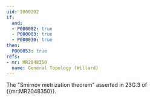 ```yaml
---
uid: I000202
if:
  and:
  - P000082: true
  - P000003: true
  - P000030: true
then:
  P000053: true
refs:
- mr: MR2048350
  name: General Topology (Willard)
---
```


The "Smirnov metrization theorem" asserted in 23G.3 of {{mr:MR2048350}}.

